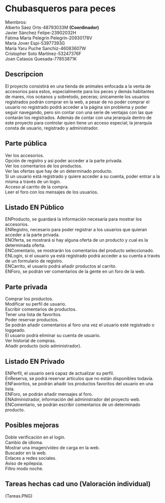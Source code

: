 # Chubasqueros para peces
Miembros:<br>
Alberto Sáez Orts-48793033M <b>(Coordinador)</b><br>
Javier Sánchez Felipe-23902032H<br>
Fátima María Pelegrín Pelegrín-20930178V<br>
María Jover Espí-53977393G<br>
María Yaru Puche Sanchiz-46083607W<br>
Cristopher Soto Martínez-53247376F<br>
Joan Catasús Quesada-77853871K<br>
## Descripcion
El proyecto consistirá en una tienda de animales enfocada a la venta de accesorios para estos, especialmente para los peces y demás habitantes de mares, ríos océanos y sobretodo, peceras; únicamente los usuarios registrados podrán comprar en la web, a pesar de no poder comprar
el usuario no registrado podrá acceder a la página sin problema y poder seguir navegando, pero sin contar con una serie de ventajas con las que contarán los registrados. Además de contar con una jerarquía dentro de este
proyecto para controlar quien tiene un acceso especial; la jerarquía consta de usuario, registrado y administrador.
## Parte pública
Ver los accesorios.<br>
Opción de registro y así poder acceder a la parte privada.<br>
Ver los comentarios de los productos.<br>
Ver las ofertas que hay de un determinado producto.<br>
Si un usuario está registrado y quiere acceder a su cuenta, poder entrar a la misma a través de un login.<br>
Acceso al carrito de la compra.<br>
Leer el foro con los mensajes de los usuarios.<br>

## Listado EN Público
ENProducto, se guardará la información necesaria para mostrar los accesorios.<br>
ENRegistro, necesario para poder registrar a los usuarios que quieran acceder a la parte privada.<br>
ENOferta, se mostrará si hay alguna oferta de un producto y cual es la determinada oferta.<br>
ENComentario, se mostrarán los comentarios del producto seleccionado.<br>
ENLogin, si el usuario ya está registrado podrá acceder a su cuenta a través de un formulario de registro.<br>
ENCarrito, el usuario podrá añadir productos al carrito.<br>
ENForo, se podrán ver comentarios de la gente en un foro de la web.<br>

## Parte privada
Comprar los productos.<br>
Modificar su perfil de usuario.<br>
Escribir comentarios de productos.<br>
Tener una lista de favoritos.<br>
Poder reservar productos.<br>
Se podrán añadir comentarios al foro una vez el usuario esté registrado o loggeado.<br>
El usuario podrá eliminar su cuenta de usuario.<br>
Ver historial de compras.<br>
Añadir producto (solo administrador).

## Listado EN Privado
ENPerfil, el usuario será capaz de actualizar su perfil.<br>
EnReserva, se podrá reservar artículos que no están disponibles todavía.<br>
ENFavoritos, se podrán añadir los productos favoritos del usuario en una lista.<br>
ENForo, se podrán añadir mensajes al foro.<br>
ENAdministrador, información del administrador del proyecto web.<br>
ENComentario, se podrán escribir comentarios de un determinado producto.

## Posibles mejoras
Doble verificación en el login.<br>
Cambio de idioma.<br>
Mostrar una imagen/vídeo de carga en la web.<br>
Buscador en la web.<br>
Enlaces a redes sociales.<br>
Aviso de epilepsia.<br>
Filtro modo noche.

## Tareas hechas cad uno (Valoración individual)
(Tareas.PNG)
